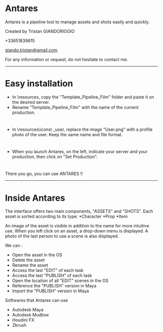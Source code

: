 # Antares
Antares is a pipeline tool to manage assets and shots easily and quickly.

Created by Tristan GIANDORIGGIO

+33651839815

giando.tristan@gmail.com

For any information or request, do not hesitate to contact me.

--------------------------------------------------------------------

# Easy installation

* In \resources, copy the "Template_Pipeline_Film" folder and paste it on the desired server.
* Rename "Template_Pipeline_Film" with the name of the current production.

#



* In \resources\icons\ _user, replace the image "User.png" with a profile photo of the user. Keep the same name and file format.


#


* When you launch Antares, on the left, indicate your server and your production, then click on "Set Production".
#

There you go, you can use ANTARES !!

--------------------------------------------------------------------
# Inside Antares

The interface offers two main components, "ASSETS" and "SHOTS".
Each asset is sorted according to its type:
  *Character
  *Prop
  *Item

An image of the asset is visible in addition to the name for more intuitive use.
When you left click on an asset, a drop-down menu is displayed.
A photo of the last person to use a scene is also displayed.

We can :
  
* Open the asset in the OS
* Delete the asset
* Rename the asset
* Access the last "EDIT" of each task
* Access the last "PUBLISH" of each task
* Open the location of all "EDIT" scenes in the OS
* Reference the "PUBLISH" version in Maya
* Import the "PUBLISH" version in Maya

Softwares that Antares can use

* Autodesk Maya
* Autodesk Mudbox
* Houdini FX
* Zbrush
